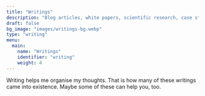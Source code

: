 ```yaml
---
title: "Writings"
description: "Blog articles, white papers, scientific research, case studies and more"
draft: false
bg_image: "images/writings-bg.webp"
type: "writing"
menu:
  main:
    name: "Writings"
    identifier: "writing"
    weight: 4
---
```


Writing helps me organise my thoughts. That is how many of these writings came into existence. Maybe some of these can help you, too.
